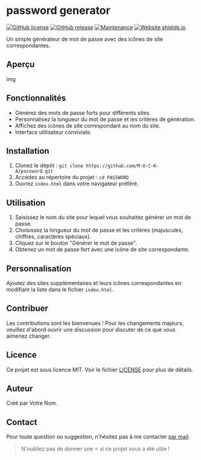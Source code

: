 # password generator

[![GitHub license](https://img.shields.io/badge/license-MIT-blue.svg)](https://github.com/votre_nom/votre_projet/blob/main/LICENSE)
[![GitHub release](https://img.shields.io/github/release/votre_nom/votre_projet.svg)](https://GitHub.com/votre_nom/votre_projet/releases/)
[![Maintenance](https://img.shields.io/badge/Maintained%3F-yes-green.svg)](https://GitHub.com/votre_nom/votre_projet/graphs/commit-activity)
[![Website shields.io](https://img.shields.io/website-up-down-green-red/http/shields.io.svg)](http://shields.io/)

Un simple générateur de mot de passe avec des icônes de site correspondantes.

## Aperçu

img
## Fonctionnalités

- Générez des mots de passe forts pour différents sites.
- Personnalisez la longueur du mot de passe et les critères de génération.
- Affichez des icônes de site correspondant au nom du site.
- Interface utilisateur conviviale.

## Installation

1. Clonez le dépôt : `git clone https://github.com/M-U-C-K-A/password.git`
2. Accédez au répertoire du projet : `cd PASSWORD`
3. Ouvrez `index.html` dans votre navigateur préféré.

## Utilisation


1. Saisissez le nom du site pour lequel vous souhaitez générer un mot de passe.
2. Choisissez la longueur du mot de passe et les critères (majuscules, chiffres, caractères spéciaux).
3. Cliquez sur le bouton "Générer le mot de passe".
4. Obtenez un mot de passe fort avec une icône de site correspondante.

## Personnalisation

Ajoutez des sites supplémentaires et leurs icônes correspondantes en modifiant la liste dans le fichier `index.html`.

## Contribuer
Les contributions sont les bienvenues ! Pour les changements majeurs, veuillez d'abord ouvrir une discussion pour discuter de ce que vous aimeriez changer.

## Licence

Ce projet est sous licence MIT. Voir le fichier [LICENSE](LICENSE) pour plus de détails.


## Auteur
Créé par Votre Nom.

## Contact
Pour toute question ou suggestion, n'hésitez pas à me contacter [par mail](mailto:hugodelacour.pro@gmail.com).

> N'oubliez pas de donner une ⭐ si ce projet vous a été utile !
